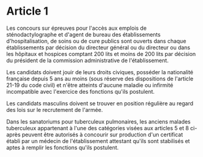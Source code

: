 # Article 1

Les concours sur épreuves pour l'accès aux emplois de sténodactylographe et d'agent de bureau des établissements d'hospitalisation, de soins ou de cure publics sont ouverts dans chaque établissements par décision du directeur général ou du directeur ou dans les hôpitaux et hospices comptant 200 lits et moins de 200 lits par décision du président de la commission administrative de l'établissement.

Les candidats doivent jouir de leurs droits civiques, posséder la nationalité française depuis 5 ans au moins (sous réserve des dispositions de l'article 21-19 du code civil) et n'être atteints d'aucune maladie ou infirmité incompatible avec l'exercice des fonctions qu'ils postulent.

Les candidats masculins doivent se trouver en position régulière au regard des lois sur le recrutement de l'armée.

Dans les sanatoriums pour tuberculeux pulmonaires, les anciens malades tuberculeux appartenant à l'une des catégories visées aux articles 5 et 8 ci-après peuvent être autorisés à concourir sur production d'un certificat établi par un médecin de l'établissement attestant qu'ils sont stabilisés et aptes à remplir les fonctions qu'ils postulent.
